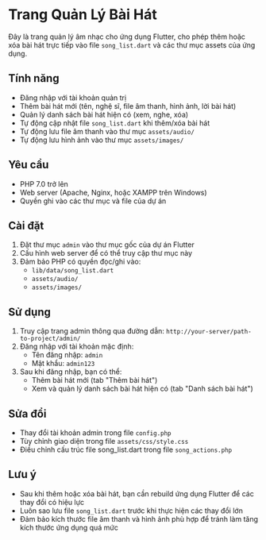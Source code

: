 # Trang Quản Lý Bài Hát

Đây là trang quản lý âm nhạc cho ứng dụng Flutter, cho phép thêm hoặc xóa bài hát trực tiếp vào file `song_list.dart` và các thư mục assets của ứng dụng.

## Tính năng

- Đăng nhập với tài khoản quản trị
- Thêm bài hát mới (tên, nghệ sĩ, file âm thanh, hình ảnh, lời bài hát)
- Quản lý danh sách bài hát hiện có (xem, nghe, xóa)
- Tự động cập nhật file `song_list.dart` khi thêm/xóa bài hát
- Tự động lưu file âm thanh vào thư mục `assets/audio/`
- Tự động lưu hình ảnh vào thư mục `assets/images/`

## Yêu cầu

- PHP 7.0 trở lên
- Web server (Apache, Nginx, hoặc XAMPP trên Windows)
- Quyền ghi vào các thư mục và file của dự án

## Cài đặt

1. Đặt thư mục `admin` vào thư mục gốc của dự án Flutter
2. Cấu hình web server để có thể truy cập thư mục này
3. Đảm bảo PHP có quyền đọc/ghi vào:
   - `lib/data/song_list.dart`
   - `assets/audio/`
   - `assets/images/`

## Sử dụng

1. Truy cập trang admin thông qua đường dẫn: `http://your-server/path-to-project/admin/`
2. Đăng nhập với tài khoản mặc định:
   - Tên đăng nhập: `admin`
   - Mật khẩu: `admin123`
3. Sau khi đăng nhập, bạn có thể:
   - Thêm bài hát mới (tab "Thêm bài hát")
   - Xem và quản lý danh sách bài hát hiện có (tab "Danh sách bài hát")

## Sửa đổi

- Thay đổi tài khoản admin trong file `config.php`
- Tùy chỉnh giao diện trong file `assets/css/style.css`
- Điều chỉnh cấu trúc file song_list.dart trong file `song_actions.php`

## Lưu ý

- Sau khi thêm hoặc xóa bài hát, bạn cần rebuild ứng dụng Flutter để các thay đổi có hiệu lực
- Luôn sao lưu file `song_list.dart` trước khi thực hiện các thay đổi lớn
- Đảm bảo kích thước file âm thanh và hình ảnh phù hợp để tránh làm tăng kích thước ứng dụng quá mức 